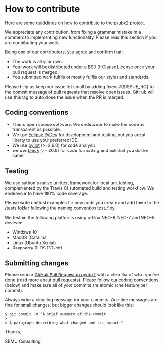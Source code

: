 # How to contribute

Here are some guidelines on how to contribute to the pyubx2 project.

We appreciate any contribution, from fixing a grammar mistake in a comment to implementing new functionality. Please read this section if you are contributing your work.

Being one of our contributors, you agree and confirm that:

* The work is all your own.
* Your work will be distributed under a BSD 3-Clause License once your pull request is merged.
* You submitted work fulfils or mostly fulfils our styles and standards.

Please help us keep our issue list small by adding fixes: #{$ISSUE_NO} to the commit message of pull requests that resolve open issues. GitHub will use this tag to auto close the issue when the PR is merged.

## Coding conventions

  * This is open source software. We endeavour to make the code as transparent as possible.
  * We use [Eclipse PyDev](https://www.pydev.org/) for development and testing, but you are at liberty to use your preferred IDE.
  * We use [pylint](https://pypi.org/project/pylint/) (>=2.6.0) for code analysis.
  * we use [black](https://pypi.org/project/black/) (>= 20.8) for code formatting and ask that you do the same.

## Testing

We use python's native unittest framework for local unit testing, complemented by the Travis CI automated build and testing workflow. We endeavour to have 100% code coverage.

Please write unittest examples for new code you create and add them to the /tests folder following the naming convention test_*.py.

We test on the following platforms using u-blox NEO-6, NEO-7 and NEO-8 devices:
* Windows 10
* MacOS (Catalina)
* Linux (Ubuntu Xenial)
* Raspberry Pi OS (32-bit)

## Submitting changes

Please send a [GitHub Pull Request to pyubx2](https://github.com/semuconsulting/pyubx2/pulls) with a clear list of what you've done (read more about [pull requests](https://docs.github.com/en/free-pro-team@latest/github/collaborating-with-issues-and-pull-requests/about-pull-requests)). Please follow our coding conventions (below) and make sure all of your commits are atomic (one feature per commit).

Always write a clear log message for your commits. One-line messages are fine for small changes, but bigger changes should look like this:

    $ git commit -m "A brief summary of the commit
    > 
    > A paragraph describing what changed and its impact."



Thanks,

SEMU Consulting